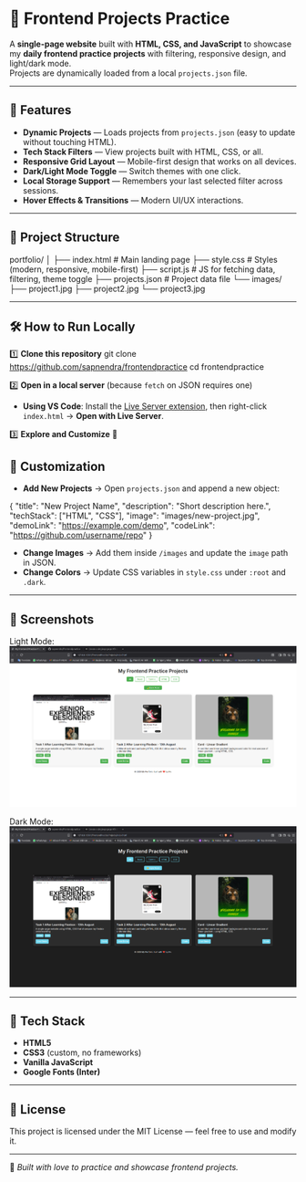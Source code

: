 # 📌 Frontend Projects Practice

A **single-page website** built with **HTML, CSS, and JavaScript** to showcase my **daily frontend practice projects** with filtering, responsive design, and light/dark mode.  
Projects are dynamically loaded from a local `projects.json` file.

---

## 🚀 Features

- **Dynamic Projects** — Loads projects from `projects.json` (easy to update without touching HTML).
- **Tech Stack Filters** — View projects built with HTML, CSS, or all.
- **Responsive Grid Layout** — Mobile-first design that works on all devices.
- **Dark/Light Mode Toggle** — Switch themes with one click.
- **Local Storage Support** — Remembers your last selected filter across sessions.
- **Hover Effects & Transitions** — Modern UI/UX interactions.

---

## 📂 Project Structure

portfolio/
│
├── index.html # Main landing page
├── style.css # Styles (modern, responsive, mobile-first)
├── script.js # JS for fetching data, filtering, theme toggle
├── projects.json # Project data file
└── images/
    ├── project1.jpg
    ├── project2.jpg
    └── project3.jpg


---

## 🛠️ How to Run Locally

1️⃣ **Clone this repository**
git clone https://github.com/sapnendra/frontendpractice
cd frontendpractice


2️⃣ **Open in a local server** (because `fetch` on JSON requires one)
- **Using VS Code**: Install the [Live Server extension](https://marketplace.visualstudio.com/items?itemName=ritwickdey.LiveServer), then right-click `index.html` → **Open with Live Server**.

3️⃣ **Explore and Customize** 🎨

## 📄 Customization

- **Add New Projects** → Open `projects.json` and append a new object:

{
"title": "New Project Name",
"description": "Short description here.",
"techStack": ["HTML", "CSS"],
"image": "images/new-project.jpg",
"demoLink": "https://example.com/demo",
"codeLink": "https://github.com/username/repo"
}

- **Change Images** → Add them inside `/images` and update the `image` path in JSON.
- **Change Colors** → Update CSS variables in `style.css` under `:root` and `.dark`.

---

## 📸 Screenshots

Light Mode:
![Light Mode](images/light.png)

Dark Mode:
![Dark Mode](images/dark.png)

---

## 📌 Tech Stack

- **HTML5**
- **CSS3** (custom, no frameworks)
- **Vanilla JavaScript**
- **Google Fonts (Inter)**

---

## 📜 License
This project is licensed under the MIT License — feel free to use and modify it.

---

💙 *Built with love to practice and showcase frontend projects.*
